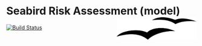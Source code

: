 Seabird Risk Assessment (model)  <img src='seagull.png' align="right" height="60" />
===============================
 
 [![Build Status](https://app.travis-ci.com/cttedwards/sra.svg?branch=master)](https://app.travis-ci.com/cttedwards/sra)
 
 
